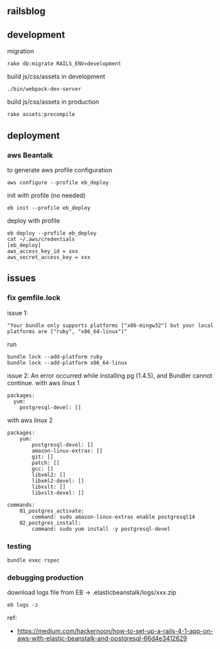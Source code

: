 ## railsblog

## development
migration
```shell
rake db:migrate RAILS_ENV=development
```
build js/css/assets in development
```
./bin/webpack-dev-server
```
build js/css/assets in production
```shell
rake assets:precompile 
```
## deployment
### aws Beantalk
to generate aws profile configuration
```shell
aws configure --profile eb_deploy
```
init with profile (no needed)
```shell
eb init --profile eb_deploy
```
deploy with profile
```shell
eb deploy --profile eb_deploy
cat ~/.aws/credentials
[eb_deploy]
aws_access_key_id = xxx
aws_secret_access_key = xxx
```
## issues
### fix gemfile.lock
issue 1:
```text
"Your bundle only supports platforms ["x86-mingw32"] but your local platforms are ["ruby", "x86_64-linux"]"
```
run
```shell
bundle lock --add-platform ruby
bundle lock --add-platform x86_64-linux
```

issue 2: An error occurred while installing pg (1.4.5), and Bundler cannot continue.
with aws linux 1
```
packages:
  yum:
    postgresql-devel: []
```
with aws linux 2
```shell
packages:
    yum:
        postgresql-devel: []
        amazon-linux-extras: []
        git: []
        patch: []
        gcc: []
        libxml2: []
        libxml2-devel: []
        libxslt: []
        libxslt-devel: []

commands:
    01_postgres_activate:
        command: sudo amazon-linux-extras enable postgresql14
    02_postgres_install:
        command: sudo yum install -y postgresql-devel
```
### testing
```shell
bundle exec rspec
```


### debugging production
download logs file from EB -> .elasticbeanstalk/logs/xxx.zip
```shell
eb logs -z
```


ref: 
- https://medium.com/hackernoon/how-to-set-up-a-rails-4-1-app-on-aws-with-elastic-beanstalk-and-postgresql-66d4e3412629